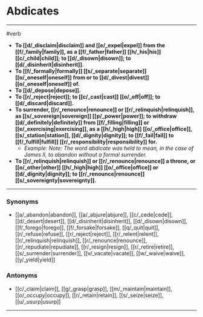 # Abdicates
---
#verb
- **To [[d/_disclaim|disclaim]] and [[e/_expel|expel]] from the [[f/_family|family]], as a [[f/_father|father]] [[h/_his|his]] [[c/_child|child]]; to [[d/_disown|disown]]; to [[d/_disinherit|disinherit]].**
- **To [[f/_formally|formally]] [[s/_separate|separate]] [[o/_oneself|oneself]] from or to [[d/_divest|divest]] [[o/_oneself|oneself]] of.**
- **To [[d/_depose|depose]].**
- **To [[r/_reject|reject]]; to [[c/_cast|cast]] [[o/_off|off]]; to [[d/_discard|discard]].**
- **To surrender, [[r/_renounce|renounce]] or [[r/_relinquish|relinquish]], as [[s/_sovereign|sovereign]] [[p/_power|power]]; to withdraw [[d/_definitely|definitely]] from [[f/_filling|filling]] or [[e/_exercising|exercising]], as a [[h/_high|high]] [[o/_office|office]], [[s/_station|station]], [[d/_dignity|dignity]]; to [[f/_fail|fail]] to [[f/_fulfill|fulfill]] [[r/_responsibility|responsibility]] for.**
	- _Example: Note: The word abdicate was held to mean, in the case of James II, to abandon without a formal surrender._
- **To [[r/_relinquish|relinquish]] or [[r/_renounce|renounce]] a throne, or [[o/_other|other]] [[h/_high|high]] [[o/_office|office]] or [[d/_dignity|dignity]]; to [[r/_renounce|renounce]] [[s/_sovereignty|sovereignty]].**
---
### Synonyms
- [[a/_abandon|abandon]], [[a/_abjure|abjure]], [[c/_cede|cede]], [[d/_desert|desert]], [[d/_disinherit|disinherit]], [[d/_disown|disown]], [[f/_forego|forego]], [[f/_forsake|forsake]], [[q/_quit|quit]], [[r/_refuse|refuse]], [[r/_reject|reject]], [[r/_relent|relent]], [[r/_relinquish|relinquish]], [[r/_renounce|renounce]], [[r/_repudiate|repudiate]], [[r/_resign|resign]], [[r/_retire|retire]], [[s/_surrender|surrender]], [[v/_vacate|vacate]], [[w/_waive|waive]], [[y/_yield|yield]]
### Antonyms
- [[c/_claim|claim]], [[g/_grasp|grasp]], [[m/_maintain|maintain]], [[o/_occupy|occupy]], [[r/_retain|retain]], [[s/_seize|seize]], [[u/_usurp|usurp]]
---
